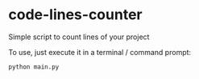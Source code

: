 # code-lines-counter

Simple script to count lines of your project

To use, just execute it in a terminal / command prompt:
```
python main.py
```